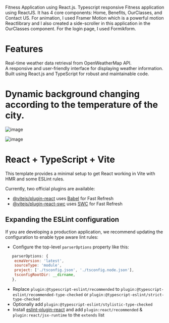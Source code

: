 Fitness Application using React.js.
Typescript responsive Fitness application using ReactJS. It has 4 core components: Home, Benefits, OurClasses, and Contact US. For animation, I used Framer Motion which is a powerful motion Reactlibrary and I also created a side-scroller in this application in the OurClasses component. For the login page, I used Formikform. 
 # Features
Real-time weather data retrieval from OpenWeatherMap API.\
A responsive and user-friendly interface for displaying weather information.\
Built using React.js and TypeScript for robust and maintainable code.
# Dynamic background changing according to the temperature of the city.

![image](https://github.com/KhushbuNavdiwala/WEATHER_APP_API/assets/77695748/22a006ca-91de-4d74-b26f-97d31865bd44)

![image](https://github.com/KhushbuNavdiwala/WEATHER_APP_API/assets/77695748/37e0d8a1-b034-4b39-8648-a796518c40af)








# React + TypeScript + Vite

This template provides a minimal setup to get React working in Vite with HMR and some ESLint rules.

Currently, two official plugins are available:

- [@vitejs/plugin-react](https://github.com/vitejs/vite-plugin-react/blob/main/packages/plugin-react/README.md) uses [Babel](https://babeljs.io/) for Fast Refresh
- [@vitejs/plugin-react-swc](https://github.com/vitejs/vite-plugin-react-swc) uses [SWC](https://swc.rs/) for Fast Refresh

## Expanding the ESLint configuration

If you are developing a production application, we recommend updating the configuration to enable type aware lint rules:

- Configure the top-level `parserOptions` property like this:

```js
   parserOptions: {
    ecmaVersion: 'latest',
    sourceType: 'module',
    project: ['./tsconfig.json', './tsconfig.node.json'],
    tsconfigRootDir: __dirname,
   },
```

- Replace `plugin:@typescript-eslint/recommended` to `plugin:@typescript-eslint/recommended-type-checked` or `plugin:@typescript-eslint/strict-type-checked`
- Optionally add `plugin:@typescript-eslint/stylistic-type-checked`
- Install [eslint-plugin-react](https://github.com/jsx-eslint/eslint-plugin-react) and add `plugin:react/recommended` & `plugin:react/jsx-runtime` to the `extends` list
